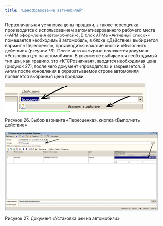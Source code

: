 ```yaml
---
title: "Ценообразование автомобилей"
---
```


Первоначальная установка цены продажи, а также переоценка производится с использованием автоматизированного рабочего места («АРМ оформления автомобилей»). В блок АРМа «Активный список» помещается необходимый автомобиль, в блоке «Действие» выбирается вариант «Переоценка», производится нажатие кнопки «Выполнить действие» (рисунок 26). После чего на экране появляется документ «Установка цен на автомобили». В документе выбирается необходимый тип цен, как правило, это «КГСРозничная», вводится необходимая цена (рисунок 27), после чего документ «проводится» и закрывается. В АРМе после обновления в обрабатываемой строке автомобиля появляется выбранная цена продажи.

![](_attach/lu20443snoa_tmp_4120a947e628417.jpg)

Рисунок 26. Выбор варианта «Переоценка», кнопка «Выполнить действие»

![](_attach/lu20443snoa_tmp_a2c12f300456b74e.jpg)

Рисунок 27. Документ «Установка цен на автомобили»